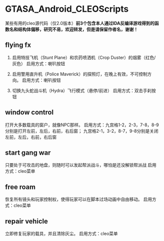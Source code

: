 # GTASA_Android_CLEOScripts
某些有用的cleo源代码（仅2.0版本）**前3个包含本人通过IDA反编译游戏得到的函数名和结构体偏移，研究不易，欢迎转发，但是请保留作者名，谢谢！**

## flying fx
1. 启用特技飞机（Stunt Plane）和农药喷洒机（Crop Duster）的烟雾（红色/灰色）
启用方式：喇叭按钮

2. 启用警用直升机（Police Maverick）的探照灯，在晚上有效，不可控制方向。
启用方式：喇叭按钮

3. 切换九头蛇战斗机（Hydra）飞行模式（悬停/前进）
启用方式：双击手刹按钮

## window control
打开大多数载具的窗户，就像NPC那样。
启用方式：九宫格1-2，2-3，7-8，8-9分别是打开左前，左后，右前，右后窗；
九宫格2-1，3-2，8-7，9-8分别是关闭左前，左后，右前，右后窗

## start gang war
只要处于可攻击的地盘，则随时可以发起帮派战斗，哪怕是还没解锁帮派战
启用方式：cleo菜单

## free roam
恢复所有镜头和玩家控制权，使得玩家可以在脚本过场动画中自由移动。
启用方式：cleo菜单

## repair vehicle
立即修复玩家的载具，并且清除灰尘。
启用方式：cleo菜单